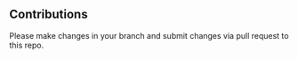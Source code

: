 Contributions
----

Please make changes in your branch and submit changes via pull request to this repo.
